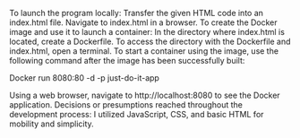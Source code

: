 To launch the program locally:
Transfer the given HTML code into an index.html file.
Navigate to index.html in a browser.
To create the Docker image and use it to launch a container:
In the directory where index.html is located, create a Dockerfile.
To access the directory with the Dockerfile and index.html, open a terminal.
To start a container using the image, use the following command after the image has been successfully built:


Docker run 8080:80 -d -p just-do-it-app


Using a web browser, navigate to http://localhost:8080 to see the Docker application.
Decisions or presumptions reached throughout the development process:
I utilized JavaScript, CSS, and basic HTML for mobility and simplicity.
